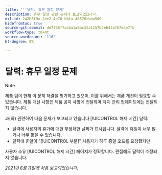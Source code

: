 ```yaml
---
title: '''달력: 휴무 일정 문제'
description: 휴무 일정 관련 문제가 보고되었습니다.
exl-id: 242b3f9a-2ee2-4e76-bbfa-46576ebaa5d9
hidefromtoc: true
source-git-commit: de7f66f7acba1a0ac32a1257b2e643a767eae7fb
workflow-type: tm+mt
source-wordcount: '116'
ht-degree: 0%

---
```


# 달력: 휴무 일정 문제

>[!NOTE]
>
>제품 팀이 현재 이 문제 해결을 평가하고 있으며, 이를 위해서는 제품 개선이 필요할 수 있습니다. 제품 개선 사항은 제품 공지 사항에 전달되며 유지 관리 업데이트에는 전달되지 않습니다.

과(와) 관련하여 다음 문제가 보고되고 있습니다 [!UICONTROL 해제 시간] 달력:

* 달력에 사용자의 휴가에 대한 부정확한 날짜가 표시됩니다. 달력에 휴일이 너무 많거나 너무 짧을 수 있습니다.
* 달력에 휴일이 &quot;[!UICONTROL 부분]&quot; 사용자가 하루 종일 오프를 요청했지만

사용자 소유 [!UICONTROL 해제 시간] 페이지가 정확합니다. 편집해도 달력이 수정되지 않습니다.

_2021년 6월 11일에 처음 보고되었습니다._
